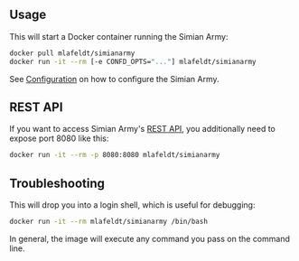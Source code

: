 ## Usage

This will start a Docker container running the Simian Army:

```bash
docker pull mlafeldt/simianarmy
docker run -it --rm [-e CONFD_OPTS="..."] mlafeldt/simianarmy
```

See [Configuration](configuration.md) on how to configure the Simian Army.

## REST API

If you want to access Simian Army's [REST API](https://github.com/Netflix/SimianArmy/wiki/REST), you additionally need to expose port 8080 like this:

```bash
docker run -it --rm -p 8080:8080 mlafeldt/simianarmy
```

## Troubleshooting

This will drop you into a login shell, which is useful for debugging:

```bash
docker run -it --rm mlafeldt/simianarmy /bin/bash
```

In general, the image will execute any command you pass on the command line.

